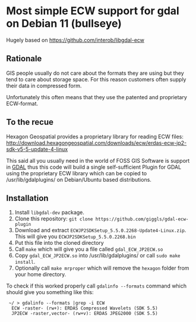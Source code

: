# Most simple ECW support for gdal on Debian 11 (bullseye)

Hugely based on https://github.com/interob/libgdal-ecw

## Rationale

GIS people usually do not care about the formats they are using but they
tend to care about storage space. For this reason customers often supply
their data in compressed form.

Unfortunately this often means that they use the patented and proprietary
ECW-format.

## To the recue

Hexagon Geospatial provides a proprietary library for reading ECW files:
http://download.hexagongeospatial.com/downloads/ecw/erdas-ecw-jp2-sdk-v5-5-update-4-linux

This said all you usually need in the world of FOSS GIS Software is support
in [GDAL](https://gdal.org/) thus this code will build a single self-sufficient
Plugin for GDAL using the proprietary ECW library which can be copied to /usr/lib/gdalplugins/
on Debian/Ubuntu based distributions.

## Installation

1. Install ``libgdal-dev`` package.
2. Clone this repository:
   ``git clone https://github.com/giggls/gdal-ecw-plugin``
3. Download and extract ``ECWJP2SDKSetup_5.5.0.2268-Update4-Linux.zip``. This
   will give you ``ECWJP2SDKSetup_5.5.0.2268.bin``
4. Put this file into the cloned directory
5. Call ``make`` which will give you a file called ``gdal_ECW_JP2ECW.so``
6. Copy ``gdal_ECW_JP2ECW.so`` into /usr/lib/gdalplugins/ or call
   ``sudo make install``.
7. Optionally call ``make mrproper`` which will remove the ``hexagon``
   folder from your home directory.

To check if this worked properly call ``gdalinfo --formats`` command which should
give you something like this:

```
 ~/ > gdalinfo --formats |grep -i ECW
  ECW -raster- (rw+): ERDAS Compressed Wavelets (SDK 5.5)
  JP2ECW -raster,vector- (rw+v): ERDAS JPEG2000 (SDK 5.5)
```
